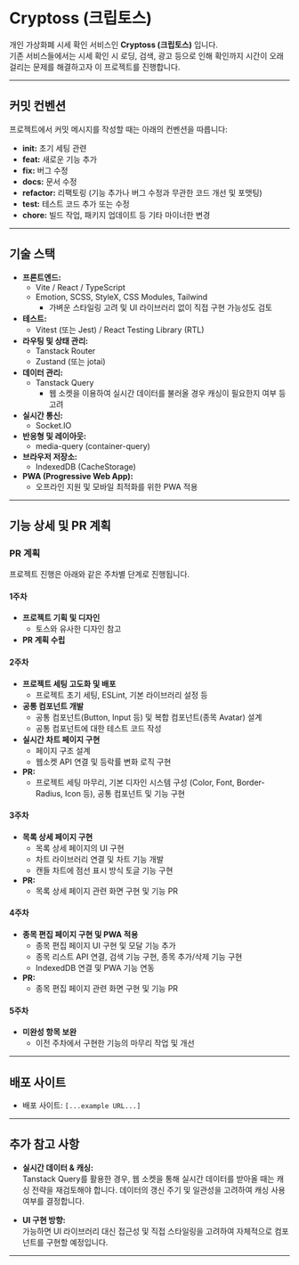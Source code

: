 # Cryptoss (크립토스)

개인 가상화폐 시세 확인 서비스인 **Cryptoss (크립토스)** 입니다.  
기존 서비스들에서는 시세 확인 시 로딩, 검색, 광고 등으로 인해 확인까지 시간이 오래 걸리는 문제를 해결하고자 이 프로젝트를 진행합니다.

---

## 커밋 컨벤션

프로젝트에서 커밋 메시지를 작성할 때는 아래의 컨벤션을 따릅니다:

- **init:** 초기 세팅 관련 
- **feat:** 새로운 기능 추가  
- **fix:** 버그 수정  
- **docs:** 문서 수정  
- **refactor:** 리팩토링 (기능 추가나 버그 수정과 무관한 코드 개선 및 포맷팅)  
- **test:** 테스트 코드 추가 또는 수정  
- **chore:** 빌드 작업, 패키지 업데이트 등 기타 마이너한 변경

---

## 기술 스택

- **프론트엔드:**  
  - Vite / React / TypeScript  
  - Emotion, SCSS, StyleX, CSS Modules, Tailwind  
    - 가벼운 스타일링 고려 및 UI 라이브러리 없이 직접 구현 가능성도 검토
- **테스트:**  
  - Vitest (또는 Jest) / React Testing Library (RTL)
- **라우팅 및 상태 관리:**  
  - Tanstack Router  
  - Zustand (또는 jotai)
- **데이터 관리:**  
  - Tanstack Query  
    - 웹 소켓을 이용하여 실시간 데이터를 불러올 경우 캐싱이 필요한지 여부 등 고려
- **실시간 통신:**  
  - Socket.IO
- **반응형 및 레이아웃:**  
  - media-query (container-query)
- **브라우저 저장소:**  
  - IndexedDB (CacheStorage)
- **PWA (Progressive Web App):**  
  - 오프라인 지원 및 모바일 최적화를 위한 PWA 적용

---

## 기능 상세 및 PR 계획

### PR 계획

프로젝트 진행은 아래와 같은 주차별 단계로 진행됩니다.

#### **1주차**
- **프로젝트 기획 및 디자인**  
  - 토스와 유사한 디자인 참고  
- **PR 계획 수립**

#### **2주차**
- **프로젝트 세팅 고도화 및 배포**  
  - 프로젝트 초기 세팅, ESLint, 기본 라이브러리 설정 등  
- **공통 컴포넌트 개발**  
  - 공통 컴포넌트(Button, Input 등) 및 복합 컴포넌트(종목 Avatar) 설계  
  - 공통 컴포넌트에 대한 테스트 코드 작성  
- **실시간 차트 페이지 구현**  
  - 페이지 구조 설계  
  - 웹소켓 API 연결 및 등락률 변화 로직 구현  
- **PR:**  
  - 프로젝트 세팅 마무리, 기본 디자인 시스템 구성 (Color, Font, Border-Radius, Icon 등), 공통 컴포넌트 및 기능 구현

#### **3주차**
- **목록 상세 페이지 구현**  
  - 목록 상세 페이지의 UI 구현  
  - 차트 라이브러리 연결 및 차트 기능 개발  
  - 캔들 차트에 점선 표시 방식 토글 기능 구현  
- **PR:**  
  - 목록 상세 페이지 관련 화면 구현 및 기능 PR

#### **4주차**
- **종목 편집 페이지 구현 및 PWA 적용**  
  - 종목 편집 페이지 UI 구현 및 모달 기능 추가  
  - 종목 리스트 API 연결, 검색 기능 구현, 종목 추가/삭제 기능 구현  
  - IndexedDB 연결 및 PWA 기능 연동  
- **PR:**  
  - 종목 편집 페이지 관련 화면 구현 및 기능 PR

#### **5주차**
- **미완성 항목 보완**  
  - 이전 주차에서 구현한 기능의 마무리 작업 및 개선

---

## 배포 사이트

- 배포 사이트: `[...example URL...]`

---

## 추가 참고 사항

- **실시간 데이터 & 캐싱:**  
  Tanstack Query를 활용한 경우, 웹 소켓을 통해 실시간 데이터를 받아올 때는 캐싱 전략을 재검토해야 합니다. 데이터의 갱신 주기 및 일관성을 고려하여 캐싱 사용 여부를 결정합니다.
  
- **UI 구현 방향:**  
  가능하면 UI 라이브러리 대신 접근성 및 직접 스타일링을 고려하여 자체적으로 컴포넌트를 구현할 예정입니다.

---

